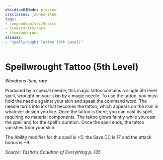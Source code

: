 ```yaml
---
obsidianUIMode: preview
cssclasses: json5e-item
tags:
- compendium/src/5e/tce
- item/rarity/rare
- item/wondrous
aliases: 
- "Spellwrought Tattoo (5th Level)"
---
```

# Spellwrought Tattoo (5th Level)
*Wondrous Item, rare*  


Produced by a special needle, this magic tattoo contains a single 5th level spell, wrought on your skin by a magic needle. To use the tattoo, you must hold the needle against your skin and speak the command word. The needle turns into ink that becomes the tattoo, which appears on the skin in whatever design you like. Once the tattoo is there, you can cast its spell, requiring no material components. The tattoo glows faintly while you cast the spell and for the spell's duration. Once the spell ends, the tattoo vanishes from your skin.

The Ability modifier for this spell is +5; the Save DC is 17 and the attack bonus is +9.

*Source: Tasha's Cauldron of Everything p. 135*